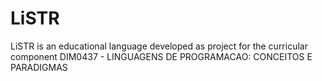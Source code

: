 # LiSTR
LiSTR is an educational language developed as project for the curricular component DIM0437 -  LINGUAGENS DE PROGRAMACAO: CONCEITOS E PARADIGMAS
